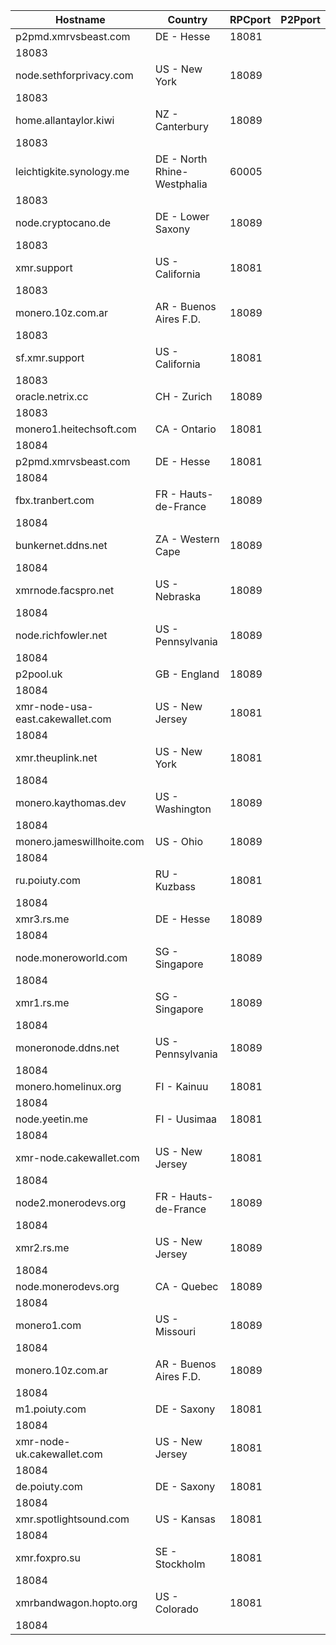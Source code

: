 Hostname | Country | RPCport | P2Pport
--- | --- | --- | ---
p2pmd.xmrvsbeast.com | DE - Hesse | 18081
 | 18083
node.sethforprivacy.com | US - New York | 18089
 | 18083
home.allantaylor.kiwi | NZ - Canterbury | 18089
 | 18083
leichtigkite.synology.me | DE - North Rhine-Westphalia | 60005
 | 18083
node.cryptocano.de | DE - Lower Saxony | 18089
 | 18083
xmr.support | US - California | 18081
 | 18083
monero.10z.com.ar | AR - Buenos Aires F.D. | 18089
 | 18083
sf.xmr.support | US - California | 18081
 | 18083
oracle.netrix.cc | CH - Zurich | 18089
 | 18083
monero1.heitechsoft.com | CA - Ontario | 18081
 | 18084
p2pmd.xmrvsbeast.com | DE - Hesse | 18081
 | 18084
fbx.tranbert.com | FR - Hauts-de-France | 18089
 | 18084
bunkernet.ddns.net | ZA - Western Cape | 18089
 | 18084
xmrnode.facspro.net | US - Nebraska | 18089
 | 18084
node.richfowler.net | US - Pennsylvania | 18089
 | 18084
p2pool.uk | GB - England | 18089
 | 18084
xmr-node-usa-east.cakewallet.com | US - New Jersey | 18081
 | 18084
xmr.theuplink.net | US - New York | 18081
 | 18084
monero.kaythomas.dev | US - Washington | 18089
 | 18084
monero.jameswillhoite.com | US - Ohio | 18089
 | 18084
ru.poiuty.com | RU - Kuzbass | 18081
 | 18084
xmr3.rs.me | DE - Hesse | 18089
 | 18084
node.moneroworld.com | SG - Singapore | 18089
 | 18084
xmr1.rs.me | SG - Singapore | 18089
 | 18084
moneronode.ddns.net | US - Pennsylvania | 18089
 | 18084
monero.homelinux.org | FI - Kainuu | 18081
 | 18084
node.yeetin.me | FI - Uusimaa | 18081
 | 18084
xmr-node.cakewallet.com | US - New Jersey | 18081
 | 18084
node2.monerodevs.org | FR - Hauts-de-France | 18089
 | 18084
xmr2.rs.me | US - New Jersey | 18089
 | 18084
node.monerodevs.org | CA - Quebec | 18089
 | 18084
monero1.com | US - Missouri | 18089
 | 18084
monero.10z.com.ar | AR - Buenos Aires F.D. | 18089
 | 18084
m1.poiuty.com | DE - Saxony | 18081
 | 18084
xmr-node-uk.cakewallet.com | US - New Jersey | 18081
 | 18084
de.poiuty.com | DE - Saxony | 18081
 | 18084
xmr.spotlightsound.com | US - Kansas | 18081
 | 18084
xmr.foxpro.su | SE - Stockholm | 18081
 | 18084
xmrbandwagon.hopto.org | US - Colorado | 18081
 | 18084
